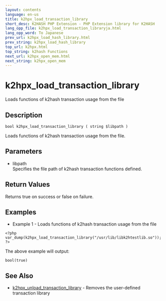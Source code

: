 ```yaml
---
layout: contents
language: en-us
title: k2hpx_load_transaction_library
short_desc: K2HASH PHP Extension - PHP Extension library for K2HASH
lang_opp_file: k2hpx_load_transaction_libraryja.html
lang_opp_word: To Japanese
prev_url: k2hpx_load_hash_library.html
prev_string: k2hpx_load_hash_library
top_url: k2hpx.html
top_string: k2hash Functions
next_url: k2hpx_open_mem.html
next_string: k2hpx_open_mem
---
```


# k2hpx_load_transaction_library
Loads functions of k2hash transaction usage from the file

## Description

```
bool k2hpx_load_transaction_library ( string $libpath )
```

Loads functions of k2hash transaction usage from the file. 

## Parameters
- libpath  
Specifies the file path of k2hash transaction functions defined.

## Return Values
Returns true on success or false on failure. 

## Examples
- Example 1 - Loads functions of k2hash transaction usage from the file

```
<?php
var_dump(k2hpx_load_transaction_library("/usr/lib/libk2htestlib.so"));
?>
```

The above example will output:

```
bool(true)
```


## See Also
- [k2hpx_unload_transaction_library](k2hpx_unload_transaction_library.html) - Removes the user-defined transaction library
